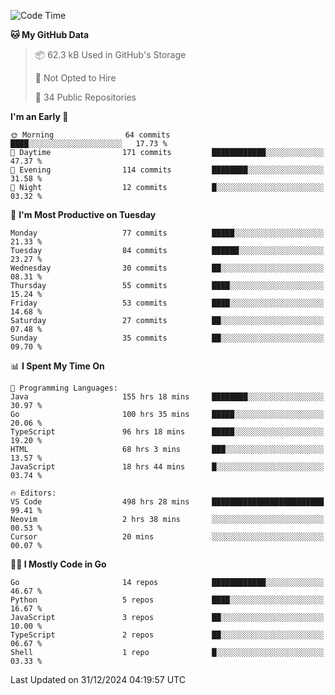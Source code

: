 <!--START_SECTION:thansetan-waka-->
![Code Time](http://img.shields.io/badge/Code%20Time-502%20hrs%202%20mins-blue)

**🐱 My GitHub Data** 

> 📦 62.3 kB Used in GitHub's Storage 
 > 
> 🚫 Not Opted to Hire
 > 
> 📜 34 Public Repositories 
 > 

**I'm an Early 🐤** 

```text
🌞 Morning                64 commits          ████░░░░░░░░░░░░░░░░░░░░░   17.73 % 
🌆 Daytime                171 commits         ████████████░░░░░░░░░░░░░   47.37 % 
🌃 Evening                114 commits         ████████░░░░░░░░░░░░░░░░░   31.58 % 
🌙 Night                  12 commits          █░░░░░░░░░░░░░░░░░░░░░░░░   03.32 % 
```

📅 **I'm Most Productive on Tuesday** 

```text
Monday                   77 commits          █████░░░░░░░░░░░░░░░░░░░░   21.33 % 
Tuesday                  84 commits          ██████░░░░░░░░░░░░░░░░░░░   23.27 % 
Wednesday                30 commits          ██░░░░░░░░░░░░░░░░░░░░░░░   08.31 % 
Thursday                 55 commits          ████░░░░░░░░░░░░░░░░░░░░░   15.24 % 
Friday                   53 commits          ████░░░░░░░░░░░░░░░░░░░░░   14.68 % 
Saturday                 27 commits          ██░░░░░░░░░░░░░░░░░░░░░░░   07.48 % 
Sunday                   35 commits          ██░░░░░░░░░░░░░░░░░░░░░░░   09.70 % 
```

📊 **I Spent My Time On** 

```text
💬 Programming Languages: 
Java                     155 hrs 18 mins     ████████░░░░░░░░░░░░░░░░░   30.97 % 
Go                       100 hrs 35 mins     █████░░░░░░░░░░░░░░░░░░░░   20.06 % 
TypeScript               96 hrs 18 mins      █████░░░░░░░░░░░░░░░░░░░░   19.20 % 
HTML                     68 hrs 3 mins       ███░░░░░░░░░░░░░░░░░░░░░░   13.57 % 
JavaScript               18 hrs 44 mins      █░░░░░░░░░░░░░░░░░░░░░░░░   03.74 % 

🔥 Editors: 
VS Code                  498 hrs 28 mins     █████████████████████████   99.41 % 
Neovim                   2 hrs 38 mins       ░░░░░░░░░░░░░░░░░░░░░░░░░   00.53 % 
Cursor                   20 mins             ░░░░░░░░░░░░░░░░░░░░░░░░░   00.07 % 
```

**🧑‍💻 I Mostly Code in Go** 

```text
Go                       14 repos            ████████████░░░░░░░░░░░░░   46.67 % 
Python                   5 repos             ████░░░░░░░░░░░░░░░░░░░░░   16.67 % 
JavaScript               3 repos             ██░░░░░░░░░░░░░░░░░░░░░░░   10.00 % 
TypeScript               2 repos             ██░░░░░░░░░░░░░░░░░░░░░░░   06.67 % 
Shell                    1 repo              █░░░░░░░░░░░░░░░░░░░░░░░░   03.33 % 
```

Last Updated on 31/12/2024 04:19:57 UTC
<!--END_SECTION:thansetan-waka-->
